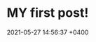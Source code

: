 ---
layout: post
title:  "MY first post!"
date:   2021-05-27 14:56:37 +0400
categories: jekyll update
---